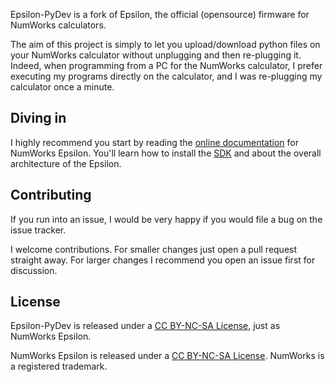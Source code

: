 Epsilon-PyDev is a fork of Epsilon, the official (opensource) firmware for NumWorks calculators.

The aim of this project is simply to let you upload/download python files on your NumWorks calculator without unplugging and then re-plugging it.
Indeed, when programming from a PC for the NumWorks calculator, I prefer executing my programs directly on the calculator, and I was re-plugging my calculator once a minute.

## Diving in

I highly recommend you start by reading the [online documentation](https://www.numworks.com/resources/engineering/software/) for NumWorks Epsilon. You'll learn how to install the [SDK](https://www.numworks.com/resources/engineering/software/build/) and about the overall architecture of the Epsilon.

## Contributing

If you run into an issue, I would be very happy if you would file a bug on the issue tracker.

I welcome contributions. For smaller changes just open a pull request straight away. For larger changes I recommend you open an issue first for discussion.

## License

Epsilon-PyDev is released under a [CC BY-NC-SA License](https://creativecommons.org/licenses/by-nc-sa/4.0/legalcode), just as NumWorks Epsilon.

NumWorks Epsilon is released under a [CC BY-NC-SA License](https://creativecommons.org/licenses/by-nc-sa/4.0/legalcode). NumWorks is a registered trademark.
